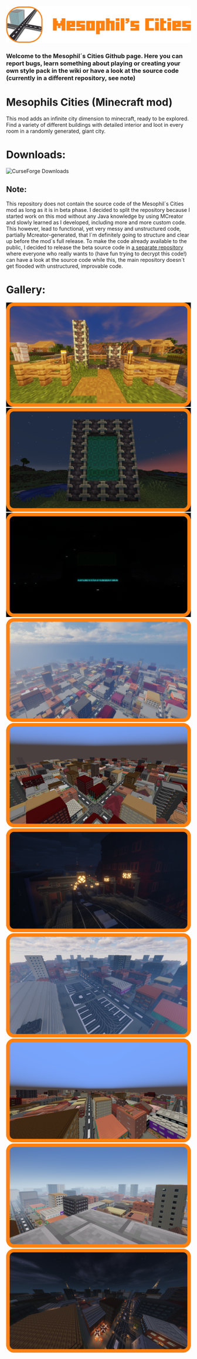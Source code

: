 ![# Mesophil´s Cities](https://raw.githubusercontent.com/Quatryl23/Mesophils-Cities/main/images/icons/mesophils_cities_icon_with_mod_name.png)
### Welcome to the Mesophil´s Cities Github page. Here you can report bugs, learn something about playing or creating your own style pack in the wiki or have a look at the source code (currently in a different repository, see note)

# Mesophils Cities (Minecraft mod)
This mod adds an infinite city dimension to minecraft, ready to be explored. Find a variety of different buildings with detailed interior and loot in every room in a randomly generated, giant city.

# Downloads:
![CurseForge Downloads](https://img.shields.io/curseforge/dt/1368456?style=plastic&logo=CurseForge&logoColor=%23ff8110&label=CurseForge&color=%23ff8110&link=https%3A%2F%2Fwww.curseforge.com%2Fminecraft%2Fmc-mods%2Fmesophils-cities)

## Note: 
This repository does not contain the source code of the Mesophil´s Cities mod as long as it is in beta phase. I decided to split the repository because I started work on this mod without any Java knowledge by using MCreator and slowly learned as I developed, including more and more custom code. This however, lead to functional, yet very messy and unstructured code, partially Mcreator-generated,  that I´m definitely going to structure and clear up before the mod´s full release.
To make the code already available to the public, I decided to release the beta source code in [a separate repository](https://github.com/Quatryl23/Mesophils-Cities-beta) where everyone who really wants to (have fun trying to decrypt this code!) can have a look at the source code while this, the main repository doesn´t get flooded with unstructured, improvable code.

# Gallery:
![# Mesophil´s Cities](https://raw.githubusercontent.com/Quatryl23/Mesophils-Cities/main/images/screenshots/city_portal_view_1.png)
![# Mesophil´s Cities](https://raw.githubusercontent.com/Quatryl23/Mesophils-Cities/main/images/screenshots/city_portal_view_2.png)
![# Mesophil´s Cities](https://raw.githubusercontent.com/Quatryl23/Mesophils-Cities/main/images/screenshots/city_portal_view_3.png)
![# Mesophil´s Cities](https://raw.githubusercontent.com/Quatryl23/Mesophils-Cities/main/images/screenshots/city_classic_view_2.png)
![# Mesophil´s Cities](https://raw.githubusercontent.com/Quatryl23/Mesophils-Cities/main/images/screenshots/city_classic_view_7.png)
![# Mesophil´s Cities](https://raw.githubusercontent.com/Quatryl23/Mesophils-Cities/main/images/screenshots/city_classic_view_3.png)
![# Mesophil´s Cities](https://raw.githubusercontent.com/Quatryl23/Mesophils-Cities/main/images/screenshots/city_classic_view_4.png)
![# Mesophil´s Cities](https://raw.githubusercontent.com/Quatryl23/Mesophils-Cities/main/images/screenshots/city_classic_view_5.png)
![# Mesophil´s Cities](https://raw.githubusercontent.com/Quatryl23/Mesophils-Cities/main/images/screenshots/city_classic_view_1.png)
![# Mesophil´s Cities](https://raw.githubusercontent.com/Quatryl23/Mesophils-Cities/main/images/screenshots/city_classic_view_6.png)
